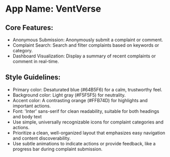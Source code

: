 # **App Name**: VentVerse

## Core Features:

- Anonymous Submission: Anonymously submit a complaint or comment.
- Complaint Search: Search and filter complaints based on keywords or category.
- Dashboard Visualization: Display a summary of recent complaints or comment in real-time.

## Style Guidelines:

- Primary color: Desaturated blue (#64B5F6) for a calm, trustworthy feel.
- Background color: Light gray (#F5F5F5) for neutrality.
- Accent color: A contrasting orange (#FFB74D) for highlights and important actions.
- Font: 'Inter' sans-serif for clean readability, suitable for both headings and body text
- Use simple, universally recognizable icons for complaint categories and actions.
- Prioritize a clean, well-organized layout that emphasizes easy navigation and content discoverability.
- Use subtle animations to indicate actions or provide feedback, like a progress bar during complaint submission.